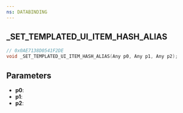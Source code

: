 ```yaml
---
ns: DATABINDING
---
```

## _SET_TEMPLATED_UI_ITEM_HASH_ALIAS

```c
// 0x0AE7138D0541F2DE
void _SET_TEMPLATED_UI_ITEM_HASH_ALIAS(Any p0, Any p1, Any p2);
```

## Parameters
* **p0**:
* **p1**:
* **p2**:
